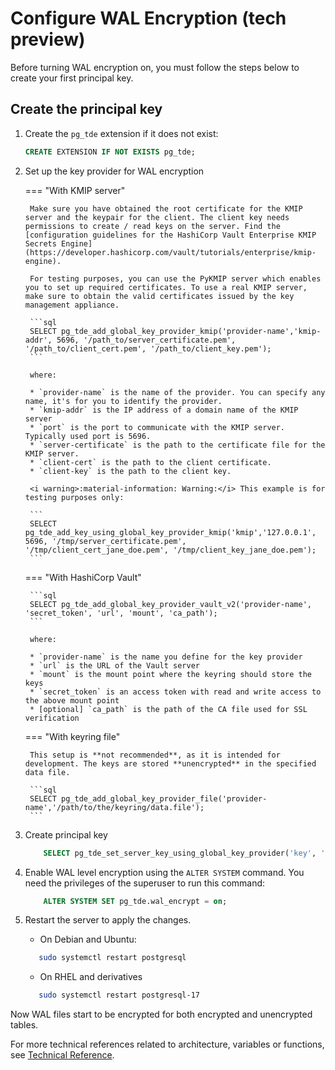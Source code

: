 # Configure WAL Encryption (tech preview)

Before turning WAL encryption on, you must follow the steps below to create your first principal key.

## Create the principal key

1. Create the `pg_tde` extension if it does not exist:

    ```sql
    CREATE EXTENSION IF NOT EXISTS pg_tde;
    ```

2. Set up the key provider for WAL encryption

    === "With KMIP server"

        Make sure you have obtained the root certificate for the KMIP server and the keypair for the client. The client key needs permissions to create / read keys on the server. Find the [configuration guidelines for the HashiCorp Vault Enterprise KMIP Secrets Engine](https://developer.hashicorp.com/vault/tutorials/enterprise/kmip-engine).

        For testing purposes, you can use the PyKMIP server which enables you to set up required certificates. To use a real KMIP server, make sure to obtain the valid certificates issued by the key management appliance.

        ```sql
        SELECT pg_tde_add_global_key_provider_kmip('provider-name','kmip-addr', 5696, '/path_to/server_certificate.pem', '/path_to/client_cert.pem', '/path_to/client_key.pem');
        ```

        where:

        * `provider-name` is the name of the provider. You can specify any name, it's for you to identify the provider.
        * `kmip-addr` is the IP address of a domain name of the KMIP server
        * `port` is the port to communicate with the KMIP server. Typically used port is 5696.
        * `server-certificate` is the path to the certificate file for the KMIP server.
        * `client-cert` is the path to the client certificate.
        * `client-key` is the path to the client key.

        <i warning>:material-information: Warning:</i> This example is for testing purposes only:

        ```
        SELECT pg_tde_add_key_using_global_key_provider_kmip('kmip','127.0.0.1', 5696, '/tmp/server_certificate.pem', '/tmp/client_cert_jane_doe.pem', '/tmp/client_key_jane_doe.pem');
        ```

    === "With HashiCorp Vault"

        ```sql
        SELECT pg_tde_add_global_key_provider_vault_v2('provider-name', 'secret_token', 'url', 'mount', 'ca_path');
        ```

        where:

        * `provider-name` is the name you define for the key provider
        * `url` is the URL of the Vault server
        * `mount` is the mount point where the keyring should store the keys
        * `secret_token` is an access token with read and write access to the above mount point
        * [optional] `ca_path` is the path of the CA file used for SSL verification

    === "With keyring file"

        This setup is **not recommended**, as it is intended for development. The keys are stored **unencrypted** in the specified data file.

        ```sql
        SELECT pg_tde_add_global_key_provider_file('provider-name','/path/to/the/keyring/data.file');
        ```

3. Create principal key

    ```sql
        SELECT pg_tde_set_server_key_using_global_key_provider('key', 'provider-name');
    ```

4. Enable WAL level encryption using the `ALTER SYSTEM` command. You need the privileges of the superuser to run this command:

    ```sql
        ALTER SYSTEM SET pg_tde.wal_encrypt = on;
    ```

5. Restart the server to apply the changes.

    * On Debian and Ubuntu:

    ```sh
       sudo systemctl restart postgresql
    ```

    * On RHEL and derivatives

    ```sh
       sudo systemctl restart postgresql-17
    ```

Now WAL files start to be encrypted for both encrypted and unencrypted tables.

For more technical references related to architecture, variables or functions, see [Technical Reference](advanced-topics/index.md).
